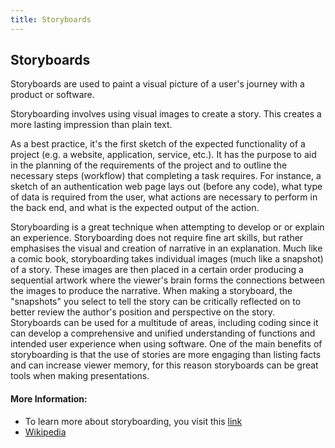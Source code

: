 ```yaml
---
title: Storyboards
---
```

## Storyboards

Storyboards are used to paint a visual picture of a user's journey with a product or software. 

Storyboarding involves using visual images to create a story. This creates a more lasting impression than plain text. 

As a best practice, it's the first sketch of the expected functionality of a project (e.g. a website, application, service, etc.). It has the purpose to aid in the planning of the requirements of the project and to outline the necessary steps (workflow) that completing a task requires. For instance, a sketch of an authentication web page lays out (before any code), what type of data is required from the user, what actions are necessary to perform in the back end, and what is the expected output of the action.

Storyboarding is a great technique when attempting to develop or or explain an experience. Storyboarding does not require fine art skills, but rather emphasises the visual and creation of narrative in an explanation. Much like a comic book, storyboarding takes individual images (much like a snapshot) of a story. These images are then placed in a certain order producing a sequential artwork where the viewer's brain forms the connections between the images to produce the narrative. When making a storyboard, the "snapshots" you select to tell the story can be critically reflected on to better review the author's position and perspective on the story. Storyboards can be used for a multitude of areas, including coding since it can develop a comprehensive and unified understanding of functions and intended user experience when using software. One of the main benefits of storyboarding is that the use of stories are more engaging than listing facts and can increase viewer memory, for this reason storyboards can be great tools when making presentations. 

#### More Information:

* To learn more about storyboarding, you visit this [link](https://uxplanet.org/storyboarding-in-ux-design-b9d2e18e5fab?gi=84d3b1dc4704) 
* [Wikipedia](https://en.wikipedia.org/wiki/Storyboard)
